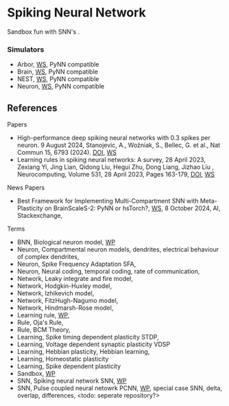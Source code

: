 # Spiking Neural Network

Sandbox fun with SNN's .

### Simulators
* Arbor, [WS](https://arbor-sim.org/), PyNN compatible
* Brain, [WS](https://briansimulator.org/), PyNN compatible
* NEST, [WS](https://nest-initiative.org/), PyNN compatible
* Neuron, [WS](https://www.neuron.yale.edu/neuron/), PyNN compatible

## References

Papers
* High-performance deep spiking neural networks with 0.3 spikes per neuron. 9 August 2024, Stanojevic, A., Woźniak, S., Bellec, G. et al., Nat Commun 15, 6793 (2024). [DOI](https://doi.org/10.1038/s41467-024-51110-5), [WS](https://www.nature.com/articles/s41467-024-51110-5)
* Learning rules in spiking neural networks: A survey, 28 April 2023, Zexiang Yi, Jing Lian, Qidong Liu, Hegui Zhu, Dong Liang, Jizhao Liu , Neurocomputing, Volume 531, 28 April 2023, Pages 163-179, [DOI](https://doi.org/10.1016/j.neucom.2023.02.026), [WS](https://www.sciencedirect.com/science/article/abs/pii/S0925231223001662)

News Papers
* Best Framework for Implementing Multi-Compartment SNN with Meta-Plasticity on BrainScaleS-2: PyNN or hsTorch?, [WS](https://ai.stackexchange.com/questions/46942/best-framework-for-implementing-multi-compartment-snn-with-meta-plasticity-on-br), 8 October 2024, AI, Stackexchange, 

Terms
* BNN, Biological neuron model, [WP](https://en.wikipedia.org/wiki/Biological_neuron_model)
* Neuron, Compartmental neuron models, dendrites, electrical behaviour of complex dendrites,
* Neuron, Spike Frequency Adaptation SFA, 
* Neuron, Neural coding, temporal coding, rate of communication, 
* Network, Leaky integrate and fire model, 
* Network, Hodgkin-Huxley model, 
* Network, Izhikevich model, 
* Network, FitzHugh-Nagumo model, 
* Network, Hindmarsh-Rose model,
* Learning rule, [WP](https://en.wikipedia.org/wiki/Learning_rule),
* Rule, Oja's Rule, 
* Rule, BCM Theory, 
* Learning, Spike timing dependent plasticity STDP,
* Learning, Voltage dependent synaptic plasticity VDSP
* Learning, Hebbian plasticity, Hebbian learning,
* Learning, Homeostatic plasticity
* Learning, Spike dependent plasticity
* Sandbox, [WP](https://en.wikipedia.org/wiki/Sandbox_(software_development))
* SNN, Spiking neural network SNN, [WP](https://en.wikipedia.org/wiki/Spiking_neural_network)
* SNN, Pulse coupled neural netowrk PCNN, [WP](https://en.wikipedia.org/wiki/Pulse-coupled_networks), special case SNN, delta, overlap, differences, <todo: seperate repository?>


